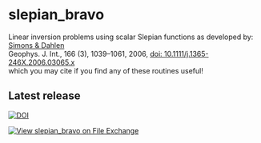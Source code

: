 # slepian_bravo
Linear inversion problems using scalar Slepian functions as developed by:<br>
<a href="http://geoweb.princeton.edu/people/simons/Simons+2006-GJI.html">Simons &amp; Dahlen</a><br>
Geophys. J. Int., 166 (3), 1039–1061, 2006, <a href="http://dx.doi.org/10.1111/j.1365-246X.2006.03065.x">doi: 10.1111/j.1365-246X.2006.03065.x</a><br>
which you may cite if you find any of these routines useful! 

## Latest release
[![DOI](https://zenodo.org/badge/6548/csdms-contrib/slepian_bravo.svg)](https://zenodo.org/badge/latestdoi/6548/csdms-contrib/slepian_bravo)

[![View slepian_bravo on File Exchange](https://www.mathworks.com/matlabcentral/images/matlab-file-exchange.svg)](https://www.mathworks.com/matlabcentral/fileexchange/71417-slepian_bravo)
